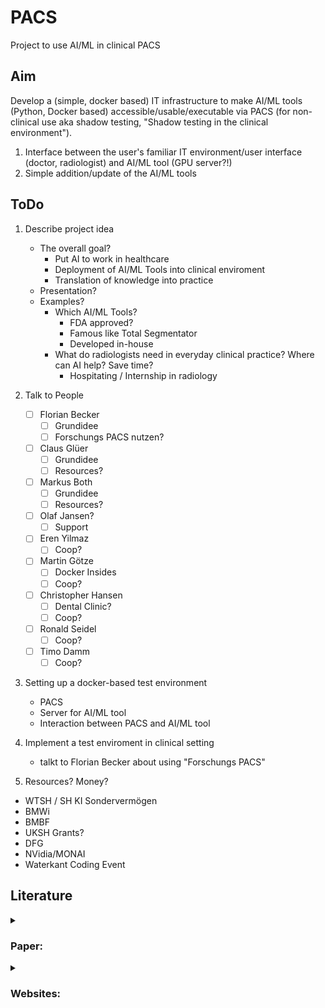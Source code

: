 # PACS
Project to use AI/ML in clinical PACS

## Aim
Develop a (simple, docker based) IT infrastructure to make AI/ML tools (Python, Docker based) accessible/usable/executable via PACS (for non-clinical use aka shadow testing, "Shadow testing in the clinical environment").
1. Interface between the user's familiar IT environment/user interface (doctor, radiologist) and AI/ML tool (GPU server?!)
2. Simple addition/update of the AI/ML tools

## ToDo

1. Describe project idea
   - The overall goal?
     - Put AI to work in healthcare
     - Deployment of AI/ML Tools into clinical enviroment
     - Translation of knowledge into practice
   - Presentation?
   - Examples?
     - Which AI/ML Tools?
       - FDA approved?
       - Famous like Total Segmentator
       - Developed in-house
     - What do radiologists need in everyday clinical practice? Where can AI help? Save time?
       - Hospitating / Internship in radiology

3. Talk to People
   - [ ] Florian Becker
     - [ ] Grundidee
     - [ ] Forschungs PACS nutzen? 
   - [ ] Claus Glüer
     - [ ]  Grundidee
     - [ ] Resources?
   - [ ] Markus Both
     - [ ]  Grundidee
     - [ ]  Resources?
   - [ ] Olaf Jansen?
     - [ ] Support 
   - [ ] Eren Yilmaz
     - [ ] Coop?
   - [ ] Martin Götze
     - [ ] Docker Insides
     - [ ] Coop?
   - [ ] Christopher Hansen
     - [ ] Dental Clinic?
     - [ ] Coop?
   - [ ] Ronald Seidel
     - [ ] Coop?
   - [ ] Timo Damm
     - [ ] Coop?

3. Setting up a docker-based test environment
   - PACS
   - Server for AI/ML tool
   - Interaction between PACS and AI/ML tool
4. Implement a test enviroment in clinical setting
   - talkt to Florian Becker about using "Forschungs PACS"

5. Resources? Money?
 - WTSH / SH KI Sondervermögen
 - BMWi
 - BMBF
 - UKSH Grants?
 - DFG
 - NVidia/MONAI
 - Waterkant Coding Event

## Literature
<details>
<summary><h3>Paper:</h3></summary>
  
#### vastc
- https://www.ncbi.nlm.nih.gov/pmc/articles/PMC10637622/
  - https://github.com/vastc/vastc/tree/master
#### Other
- https://www.ncbi.nlm.nih.gov/pmc/articles/PMC7012173/
- https://medium.com/@hbjenssen/creating-a-segmentation-tool-that-radiologists-love-6e0a5de02f17

</details>

<details>
<summary><h3>Websites:</h3></summary>

#### PACS

##### **ORTHANC**
- **https://www.orthanc-server.com/download.php # ORTHANC**
  - https://discourse.orthanc-server.org/t/orthanc-docker-images-on-arm-64-architecture-solution-found/4084/4
  - https://www.web3.lu/orthanc-raspberry-pi/
  - https://medium.com/@elniak/orthanc-revolutionizing-medical-imaging-with-open-source-innovation-ffd07f385a14
  - https://github.com/orthanc-server
  - https://pypi.org/project/pyorthanc/
###### Docker
- http://192.168.178.64:8042/app/explorer.html
##### **DCM4CHE**
- **https://web.dcm4che.org/links  # DCM4CHE**
  - https://dcm4che.atlassian.net/wiki/spaces/d2/pages/1835025/dcmsnd
  - https://github.com/dcm4che/dcm4chee-arc-light/wiki/Run-minimum-set-of-archive-services-on-a-single-host
###### Docker
- https://192.168.178.64:8080/dcm4chee-arc
##### Alternative
- https://www.medfloss.org/taxonomy/term/84 # Collection of Open Source PACS
- https://image-systems.biz/products/free-dicom-pacs-tools/
- https://www.bmd-software.com/news/ai-segmentations-in-pacscenter-viewer/

#### DICOM
- **https://dicom.offis.de/dcmtk.php.en DCMTK**
  - https://support.dcmtk.org/docs/dcmsend.html 
- https://github.com/starviewer-medical/starviewer
</details>
